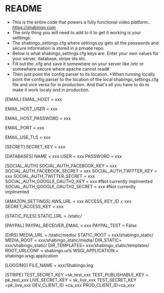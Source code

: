# README #
* This is the entire code that powers a fully functional video platform.. https://shabingo.com
* The only thing you will need to add to it to get it working is your setttings. 
* The shabingo_settings.cfg where settings.py gets all the passwords and secure information is stored in a private repo.
* Below is what shabingo_settings.cfg keys are. Enter your own values for your server, database, stripe ids etc. 
* Fill out the .cfg and save it somewhere on your server like /etc or somewhere secure where apache cannot read#
* Then just point the config parser to its location.
*When running locally point the config parser to the location of the local shabingo_settings.cfg file and vice versa for in production.
And that's all you have to do to make it work localy and in production.

[EMAIL]
EMAIL_HOST = xxx

EMAIL_HOST_USER = xxx

EMAIL_HOST_PASSWORD = xxx

EMAIL_PORT = xxx

EMAIL_USE_TLS = xxx

[SECRET]
SECRET_KEY = xxx



[DATABASES]
NAME = xxx
USER = xxx
PASSWORD = xxx

[SOCIAL_AUTH]
SOCIAL_AUTH_FACEBOOK_KEY = xxx
SOCIAL_AUTH_FACEBOOK_SECRET = xxx
SOCIAL_AUTH_TWITTER_KEY = xxx
SOCIAL_AUTH_TWITTER_SECRET = xxx
SOCIAL_AUTH_GOOGLE_OAUTH2_KEY = xxx #Not currently implmented
SOCIAL_AUTH_GOOGLE_OAUTH2_SECRET = xxx #Not currently implmented

[AMAZON_SETTINGS]
AWS_URL = xxx 
ACCESS_KEY_ID = xxx
SECRET_ACCESS_KEY = xxx

[STATIC_FILES]
STATIC_URL = /static/


[PAYPAL]
PAYPAL_RECEIVER_EMAIL = xxx
PAYPAL_TEST = False

[DIRS]
MEDIA_URL = /static/media/
STATIC_ROOT = xxx/shabingo_static/
MEDIA_ROOT =  xxx/shabingo_static/media/
DIR_STATIC=   xxx/shabingo_static/
DIR_TEMPLATES= xxx/shabingo_static/templates/
ROOT_URLCONF = shabingo.urls
WSGI_APPLICATION = shabingo.wsgi.application

[LOGGING]
FILE_NAME = xxx/Shabingo.log

[STRIPE]
TEST_SECRET_KEY =sk_test_xxx
TEST_PUBLISHABLE_KEY = pk_test_xxx
LIVE_SECRET_KEY = sk_live_xxx
TEST_SECRET_KEY =pk_live_xxx
DEV_CLIENT_ID =ca_xxx
PROD_CLIENT_ID=ca_xxx
